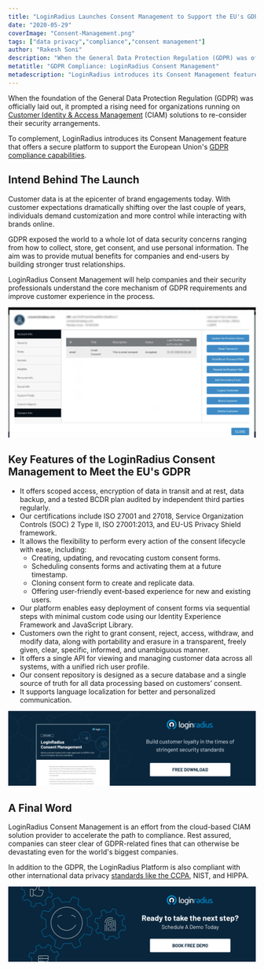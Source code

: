 ```yaml
---
title: "LoginRadius Launches Consent Management to Support the EU's GDPR Compliance"
date: "2020-05-29"
coverImage: "Consent-Management.png"
tags: ["data privacy","compliance","consent management"]
author: "Rakesh Soni"
description: "When the General Data Protection Regulation (GDPR) was officially laid out, it sparked an increasing need to re-consider their security arrangements for organisations running on Customer Identity & Access Management (CIAM) solutions."
metatitle: "GDPR Compliance: LoginRadius Consent Management"
metadescription: "LoginRadius introduces its Consent Management feature, which provides a safe forum to support GDPR enforcement capabilities within the European Union."
---
```


When the foundation of the General Data Protection Regulation (GDPR) was officially laid out, it prompted a rising need for organizations running on [Customer Identity & Access Management](https://www.loginradius.com/blog/2019/06/customer-identity-and-access-management/) (CIAM) solutions to re-consider their security arrangements. 

To complement, LoginRadius introduces its Consent Management feature that offers a secure platform to support the European Union's [GDPR compliance capabilities](https://www.loginradius.com/gdpr-and-privacy/).

## Intend Behind The Launch

Customer data is at the epicenter of brand engagements today. With customer expectations dramatically shifting over the last couple of years, individuals demand customization and more control while interacting with brands online. 

GDPR exposed the world to a whole lot of data security concerns ranging from how to collect, store, get consent, and use personal information. The aim was to provide mutual benefits for companies and end-users by building stronger trust relationships.

LoginRadius Consent Management will help companies and their security professionals understand the core mechanism of GDPR requirements and improve customer experience in the process. 

![](LoginRadius-Dashboard-Consent-Management.jpg)

## Key Features of the LoginRadius Consent Management to Meet the EU's GDPR 

- It offers scoped access, encryption of data in transit and at rest, data backup, and a tested BCDR plan audited by independent third parties regularly. 
- Our certifications include ISO 27001 and 27018, Service Organization Controls (SOC) 2 Type II, ISO 27001:2013, and EU-US Privacy Shield framework. 
- It allows the flexibility to perform every action of the consent lifecycle with ease, including:
    - Creating, updating, and revocating custom consent forms. 
    - Scheduling consents forms and activating them at a future timestamp.
    - Cloning consent form to create and replicate data.
    - Offering user-friendly event-based experience for new and existing users.
- Our platform enables easy deployment of consent forms via sequential steps with minimal custom code using our Identity Experience Framework and JavaScript Library.
- Customers own the right to grant consent, reject, access, withdraw, and modify data, along with portability and erasure in a transparent, freely given, clear, specific, informed, and unambiguous manner. 
- It offers a single API for viewing and managing customer data across all systems, with a unified rich user profile. 
- Our consent repository is designed as a secure database and a single source of truth for all data processing based on customers’ consent.
- It supports language localization for better and personalized communication.

[![Loginraidus consent management datasheet](DS-Consent-Management-1024x310.png)](https://www.loginradius.com/resource/loginradius-consent-management/)

## A Final Word

LoginRadius Consent Management is an effort from the cloud-based CIAM solution provider to accelerate the path to compliance. Rest assured, companies can steer clear of GDPR-related fines that can otherwise be devastating even for the world's biggest companies. 

In addition to the GDPR, the LoginRadius Platform is also compliant with other international data privacy [standards like the CCPA](https://www.loginradius.com/blog/identity/how-loginradius-helps-enterprises-stay-ccpa-compliant-in-2020/), NIST, and HIPPA.

[![book-free-demo-loginradius](../../assets/book-a-demo-loginradius.png)](https://www.loginradius.com/book-a-demo/)
